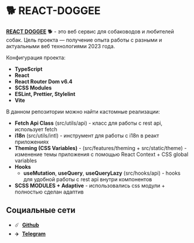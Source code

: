 # 🐕 REACT-DOGGEE

**[REACT DOGGEE](https://react-doggee.vercel.app/)** 🐕 - это веб сервис для собаководов и любителей собак. Цель проекта — получение опыта работы с разными и актуальными веб технологиями 2023 года.

Конфигурация проекта:
+ **TypeScript**
+ **React**
+ **React Router Dom v6.4**
+ **SCSS Modules**
+ **ESLint, Prettier, Stylelint**
+ **Vite**

В данном репозитории можно найти кастомные реализации:
+ **Fetch Api Class** (src/utils/api) - класс для работы с rest api, использует fetch
+ **i18n** (src/utils/intl) - инструмент для работы с i18n в реакт приложениях
+ **Theming (CSS Variables)** - (src/features/theming + src/static/theme) - изменение темы приложения с помощью React Context + CSS global variables
+ **Hooks**
  + **useMutation**, **useQuery**, **useQueryLazy** (src/hooks/api) - hooks для удобной работы с rest api внутри компонентов
+ **SCSS MODULES + Adaptive** - использовались css модули + полностью сделан адаптив

## Социальные сети

- :comet: &nbsp;**[Github](https://github.com/str0yka)**
- :airplane: &nbsp;**[Telegram](https://t.me/stroykov)**
